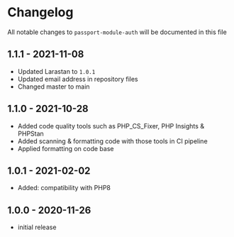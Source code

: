 # Changelog

All notable changes to `passport-module-auth` will be documented in this file

## 1.1.1 - 2021-11-08

- Updated Larastan to `1.0.1`
- Updated email address in repository files
- Changed master to main

## 1.1.0 - 2021-10-28

- Added code quality tools such as PHP_CS_Fixer, PHP Insights & PHPStan
- Added scanning & formatting code with those tools in CI pipeline
- Applied formatting on code base

## 1.0.1 - 2021-02-02

- Added: compatibility with PHP8

## 1.0.0 - 2020-11-26

- initial release
